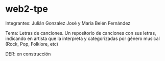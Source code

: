 # web2-tpe
Integrantes: Julián Gonzalez José y María Belén Fernández

Tema: Letras de canciones. Un repositorio de canciones con sus letras, indicando en artista que la interpreta y categorizadas por género musical (Rock, Pop, Folklore, etc)

DER: en construcción
